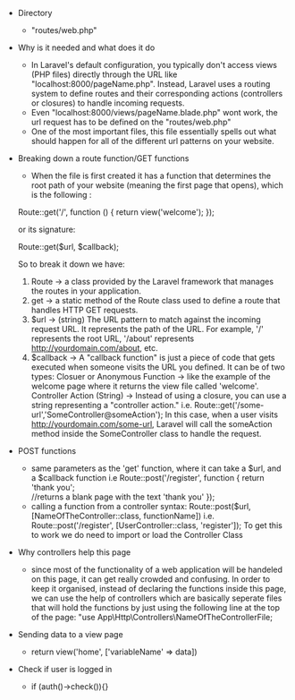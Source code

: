 
- Directory
  + "routes/web.php"

- Why is it needed and what does it do
  +  In Laravel's default configuration, you typically don't access views (PHP files) directly through the URL like "localhost:8000/pageName.php". Instead, Laravel uses a routing system to define routes and their corresponding actions (controllers or closures) to handle incoming requests.
  + Even "localhost:8000/views/pageName.blade.php" wont work, the url request has to be defined on the "routes/web.php"
  + One of the most important files, this file essentially spells out what should happen for all of the different url patterns on your website.

- Breaking down a route function/GET functions
  + When the file is first created it has a function that determines the root path of your website (meaning the first page that opens), which is the following : 

  Route::get('/', function () {
    return view('welcome');
  });
  
  or its signature:

  Route::get($url, $callback);

  So to break it down we have:
   1. Route -> a class provided by the Laravel framework that manages the routes in your application.
   2. get -> a static method of the Route class used to define a route that handles HTTP GET requests.
   3. $url -> (string) The URL pattern to match against the incoming request URL. It represents the path of the URL. For example, '/' represents the root URL, '/about' represents http://yourdomain.com/about, etc.
   4. $callback -> A "callback function" is just a piece of code that gets executed when someone visits the URL you defined. It can be of two types: Closuer or Anonymous Function -> like the example of the welcome page where it returns the view file called 'welcome'. Controller Action (String) -> Instead of using a closure, you can use a string representing a "controller action." i.e. Route::get('/some-url','SomeController@someAction'); In this case, when a user visits http://yourdomain.com/some-url, Laravel will call the someAction method inside the SomeController class to handle the request.

- POST functions
  + same parameters as the 'get' function, where it can take a $url, and a $callback function
  i.e Route::post('/register', function {
    return 'thank you';                     
    //returns a blank page with the text 'thank you'
  });
  + calling a function from a controller syntax: 
  Route::post($url, [NameOfTheController::class, functionName])
  i.e.
  Route::post('/register', [UserController::class, 'register']);
  To get this to work we do need to import or load the Controller Class

- Why controllers help this page
  + since most of the functionality of a web application will be handeled on this page, it can get really crowded and confusing. In order to keep it organised, instead of declaring the functions inside this page, we can use the help of controllers which are basically seperate files that will hold the functions by just using the following line at the top of the page:
  "use App\Http\Controllers\NameOfTheControllerFile;

- Sending data to a view page
  + return view('home', ['variableName' => data])

- Check if user is logged in
  + if (auth()->check()){}